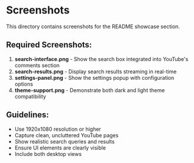 # Screenshots

This directory contains screenshots for the README showcase section.

## Required Screenshots:

1. **search-interface.png** - Show the search box integrated into YouTube's comments section
2. **search-results.png** - Display search results streaming in real-time
3. **settings-panel.png** - Show the settings popup with configuration options
4. **theme-support.png** - Demonstrate both dark and light theme compatibility

## Guidelines:

- Use 1920x1080 resolution or higher
- Capture clean, uncluttered YouTube pages
- Show realistic search queries and results
- Ensure UI elements are clearly visible
- Include both desktop views